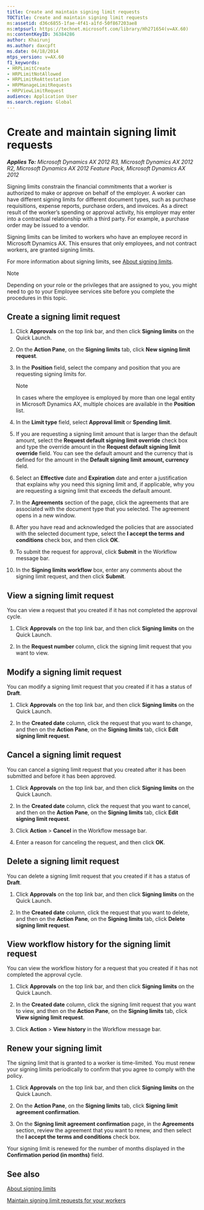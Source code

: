 ```yaml
---
title: Create and maintain signing limit requests
TOCTitle: Create and maintain signing limit requests
ms:assetid: d36c6855-1fae-4f41-a1fd-50f867203ae8
ms:mtpsurl: https://technet.microsoft.com/library/Hh271654(v=AX.60)
ms:contentKeyID: 36384286
author: Khairunj
ms.author: daxcpft
ms.date: 04/18/2014
mtps_version: v=AX.60
f1_keywords:
- HRPLimitCreate
- HRPLimitNotAllowed
- HRPLimitReAttestation
- HRPManageLimitRequests
- HRPViewLimitRequest
audience: Application User
ms.search.region: Global
---
```


# Create and maintain signing limit requests 


_**Applies To:** Microsoft Dynamics AX 2012 R3, Microsoft Dynamics AX 2012 R2, Microsoft Dynamics AX 2012 Feature Pack, Microsoft Dynamics AX 2012_

Signing limits constrain the financial commitments that a worker is authorized to make or approve on behalf of the employer. A worker can have different signing limits for different document types, such as purchase requisitions, expense reports, purchase orders, and invoices. As a direct result of the worker’s spending or approval activity, his employer may enter into a contractual relationship with a third party. For example, a purchase order may be issued to a vendor.

Signing limits can be limited to workers who have an employee record in Microsoft Dynamics AX. This ensures that only employees, and not contract workers, are granted signing limits.

For more information about signing limits, see [About signing limits](about-signing-limits.md).


> [!NOTE]
> <P>Depending on your role or the privileges that are assigned to you, you might need to go to your Employee services site before you complete the procedures in this topic.</P>



## Create a signing limit request

1.  Click **Approvals** on the top link bar, and then click **Signing limits** on the Quick Launch.

2.  On the **Action Pane**, on the **Signing limits** tab, click **New signing limit request**.

3.  In the **Position** field, select the company and position that you are requesting signing limits for.
    

    > [!NOTE]
    > <P>In cases where the employee is employed by more than one legal entity in Microsoft Dynamics AX, multiple choices are available in the <STRONG>Position</STRONG> list.</P>



4.  In the **Limit type** field, select **Approval limit** or **Spending limit**.

5.  If you are requesting a signing limit amount that is larger than the default amount, select the **Request default signing limit override** check box and type the override amount in the **Request default signing limit override** field. You can see the default amount and the currency that is defined for the amount in the **Default signing limit amount, currency** field.

6.  Select an **Effective** date and **Expiration** date and enter a justification that explains why you need this signing limit and, if applicable, why you are requesting a signing limit that exceeds the default amount.

7.  In the **Agreements** section of the page, click the agreements that are associated with the document type that you selected. The agreement opens in a new window.

8.  After you have read and acknowledged the policies that are associated with the selected document type, select the **I accept the terms and conditions** check box, and then click **OK**.

9.  To submit the request for approval, click **Submit** in the Workflow message bar.

10. In the **Signing limits workflow** box, enter any comments about the signing limit request, and then click **Submit**.

## View a signing limit request

You can view a request that you created if it has not completed the approval cycle.

1.  Click **Approvals** on the top link bar, and then click **Signing limits** on the Quick Launch.

2.  In the **Request number** column, click the signing limit request that you want to view.

## Modify a signing limit request

You can modify a signing limit request that you created if it has a status of **Draft**.

1.  Click **Approvals** on the top link bar, and then click **Signing limits** on the Quick Launch.

2.  In the **Created date** column, click the request that you want to change, and then on the **Action Pane**, on the **Signing limits** tab, click **Edit signing limit request**.

## Cancel a signing limit request

You can cancel a signing limit request that you created after it has been submitted and before it has been approved.

1.  Click **Approvals** on the top link bar, and then click **Signing limits** on the Quick Launch.

2.  In the **Created date** column, click the request that you want to cancel, and then on the **Action Pane**, on the **Signing limits** tab, click **Edit signing limit request**.

3.  Click **Action** \> **Cancel** in the Workflow message bar.

4.  Enter a reason for canceling the request, and then click **OK**.

## Delete a signing limit request

You can delete a signing limit request that you created if it has a status of **Draft**.

1.  Click **Approvals** on the top link bar, and then click **Signing limits** on the Quick Launch.

2.  In the **Created date** column, click the request that you want to delete, and then on the **Action Pane**, on the **Signing limits** tab, click **Delete signing limit request**.

## View workflow history for the signing limit request

You can view the workflow history for a request that you created if it has not completed the approval cycle.

1.  Click **Approvals** on the top link bar, and then click **Signing limits** on the Quick Launch.

2.  In the **Created date** column, click the signing limit request that you want to view, and then on the **Action Pane**, on the **Signing limits** tab, click **View signing limit request**.

3.  Click **Action** \> **View history** in the Workflow message bar.

## Renew your signing limit

The signing limit that is granted to a worker is time-limited. You must renew your signing limits periodically to confirm that you agree to comply with the policy.

1.  Click **Approvals** on the top link bar, and then click **Signing limits** on the Quick Launch.

2.  On the **Action Pane**, on the **Signing limits** tab, click **Signing limit agreement confirmation**.

3.  On the **Signing limit agreement confirmation** page, in the **Agreements** section, review the agreement that you want to renew, and then select the **I accept the terms and conditions** check box.

Your signing limit is renewed for the number of months displayed in the **Confirmation period (in months)** field.

## See also

[About signing limits](about-signing-limits.md)

[Maintain signing limit requests for your workers](maintain-signing-limit-requests-for-your-workers.md)

  


